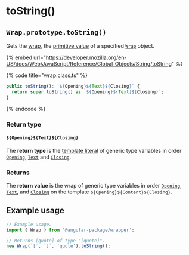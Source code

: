 # toString()

## `Wrap.prototype.toString()`

Gets the [wrap](../../../library/basic-concepts.md#wrap), the [primitive value](valueof.md) of a specified [`Wrap`](../../description.md) object.

{% embed url="https://developer.mozilla.org/en-US/docs/Web/JavaScript/Reference/Global_Objects/String/toString" %}

{% code title="wrap.class.ts" %}
```typescript
public toString(): `${Opening}${Text}${Closing}` {
  return super.toString() as `${Opening}${Text}${Closing}`;
}
```
{% endcode %}

### Return type

#### `${Opening}${Text}${Closing}`

The **return type** is the [template literal](https://www.typescriptlang.org/docs/handbook/2/template-literal-types.html) of generic type variables in order [`Opening`](../../generic-type-variables.md#wrap-opening), [`Text`](../../generic-type-variables.md#wrap-less-than...-text-...greater-than) and [`Closing`](../../generic-type-variables.md#wrap-closing).

### Returns

The **return value** is the wrap of generic type variables in order [`Opening`](../../generic-type-variables.md#wrap-opening), [`Text`](../../generic-type-variables.md#wrap-less-than...-text-...greater-than), and [`Closing`](../../generic-type-variables.md#wrap-closing) on the template `${Opening}${Content}${Closing}`.

## Example usage

```typescript
// Example usage.
import { Wrap } from '@angular-package/wrapper';

// Returns [quote] of type "[quote]".
new Wrap(`[`, `]`, 'quote').toString();
```
